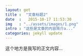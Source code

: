 ```yaml
---
layout: get
title :  "文章标题2"
date  :   2015-10-17 11:53:30
img   : "../assets/images/1.png"
intro : "这些是文章的内容简介a..."
categories: jekyll update
---
```

这个地方是我写的正文内容...
